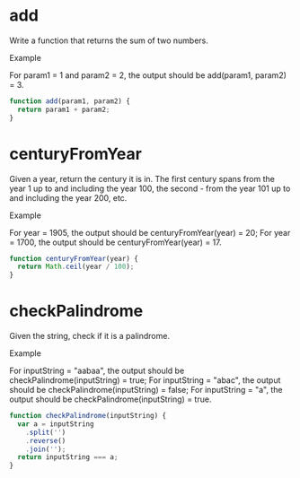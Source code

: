# add

Write a function that returns the sum of two numbers.

Example

For param1 = 1 and param2 = 2, the output should be
add(param1, param2) = 3.

```js
function add(param1, param2) {
  return param1 + param2;
}
```
# centuryFromYear

Given a year, return the century it is in. The first century spans from the year 1 up to and including the year 100, the second - from the year 101 up to and including the year 200, etc.

Example

For year = 1905, the output should be
centuryFromYear(year) = 20;
For year = 1700, the output should be
centuryFromYear(year) = 17.
```js
function centuryFromYear(year) {
  return Math.ceil(year / 100);
}
```

# checkPalindrome

Given the string, check if it is a palindrome.

Example

For inputString = "aabaa", the output should be
checkPalindrome(inputString) = true;
For inputString = "abac", the output should be
checkPalindrome(inputString) = false;
For inputString = "a", the output should be
checkPalindrome(inputString) = true.

```js
function checkPalindrome(inputString) {
  var a = inputString
    .split('')
    .reverse()
    .join('');
  return inputString === a;
}
```
